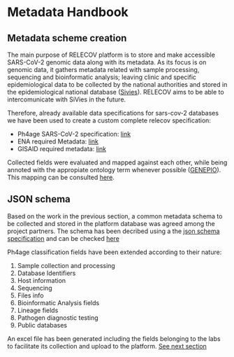 # Metadata Handbook

## Metadata scheme creation

The main purpose of RELECOV platform is to store and make accessible SARS-CoV-2 genomic data along with its metadata. As its focus is on genomic data, it gathers metadata related with sample processing, sequencing and bioinformatic analysis; leaving clinic and specific epidemiological data to be collected by the national authorities and stored in the epidemiological national database ([Sivies](https://sivies.isciii.es/Web/Seguridad/Login.aspx?ReturnUrl=%2f)). RELECOV aims to be able to intercomunicate with SiVies in the future.

Therefore, already available data specifications for sars-cov-2 databases we have been used to create a custom complete relecov specification:

- Ph4age SARS-CoV-2 specification: [link](https://github.com/pha4ge/SARS-CoV-2-Contextual-Data-Specification)
- ENA required Metadata: [link](https://www.ebi.ac.uk/ena/browser/view/ERC000033)
- GISAID required metadata: [link](https://gisaid.org/)

Collected fields were evaluated and mapped against each other, while being annoted with the appropiate ontology term whenever possible ([GENEPIO](https://genepio.org/)). This mapping can be consulted [here](https://docs.google.com/spreadsheets/d/1Qehkcml1WFwE9n2rBiIoAmlILwzPT4hb/edit?usp=sharing&ouid=114088100290741425598&rtpof=true&sd=true).

## JSON schema
Based on the work in the previous section, a common metadata schema to be collected and stored in the platform database was agreed among the project partners. The schema has been decribed using a the [json schema specification](https://json-schema.org/specification.html) and can be checked [here](https://github.com/BU-ISCIII/relecov-tools/blob/develop/relecov_tools/schema/relecov_schema.json)

Ph4age classification fields have been extended according to their nature:
1. Sample collection and processing
2. Database Identifiers
3. Host information
4. Sequencing
5. Files info
6. Bioinformatic Analysis fields
7. Lineage fields
8. Pathogen diagnostic testing
9. Public databases

An excel file has been generated including the fields belonging to the labs to facilitate its collection and upload to the platform. [See next section](metadata_lab_excel.md)
